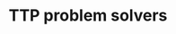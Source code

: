 ---
id: ttp_problem_solvers
title: TTP problem solvers
images: ["/images/ttp_ga_wykresik1.webp"]
technologies: ["C#", ".NET"]
teaser: "An implementation of some metaheuristics, alghoritms and custom hybrids used to solve Traveling Thiev Problem (TTP)."
repo_link: "https://github.com/EP-coode/TTP-ProblemSolvers"
live_sample_link:
---